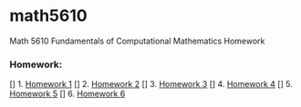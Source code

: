# math5610
Math 5610 Fundamentals of Computational Mathematics Homework


### Homework:

[] 1. [Homework 1](https://EmilyBlackb.github.io/math5610/homework/1)
[] 2. [Homework 2](https://EmilyBlackb.github.io/math5610/homework/2)
[] 3. [Homework 3](https://EmilyBlackb.github.io/math5610/homework/3)
[] 4. [Homework 4](https://EmilyBlackb.github.io/math5610/homework/4)
[] 5. [Homework 5](https://EmilyBlackb.github.io/math5610/homework/5)
[] 6. [Homework 6](https://EmilyBlackb.github.io/math5610/homework/6)
